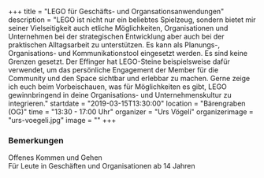 +++
title = "LEGO für Geschäfts- und Organsationsanwendungen"
description = "LEGO ist nicht nur ein beliebtes Spielzeug, sondern bietet mir seiner Vielseitigkeit auch etliche Möglichkeiten, Organisationen und Unternehmen bei der strategischen Entwicklung aber auch bei der praktischen Alltagsarbeit zu unterstützen. Es kann als Planungs-, Organisations- und Kommunikationstool eingesetzt werden. Es sind keine Grenzen gesetzt. Der Effinger hat LEGO-Steine beispielsweise dafür verwendet, um das persönliche Engagement der Member für die Community und den Space sichtbar und erlebbar zu machen. Gerne zeige ich euch beim Vorbeischauen, was für Möglichkeiten es gibt, LEGO gewinnbringend in deine Organisations- und Unternehmenskultur zu integrieren."
startdate = "2019-03-15T13:30:00"
location = "Bärengraben (OG)"
time = "13:30 - 17:00 Uhr"
organizer = "Urs Vögeli"
organizerimage = "urs-voegeli.jpg"
image = ""
+++

### Bemerkungen
Offenes Kommen und Gehen    
Für Leute in Geschäften und Organisationen ab 14 Jahren
